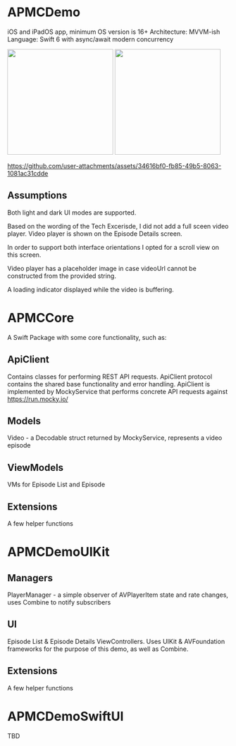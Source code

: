 # APMCDemo

iOS and iPadOS app, minimum OS version is 16+
Architecture: MVVM-ish
Language: Swift 6 with async/await modern concurrency

<img src="http://github.com/user-attachments/assets/0c40e51d-5035-4346-8a8d-bb681ca7a8a3" width="240" />  <img src="http://github.com/user-attachments/assets/3516917e-4541-417f-b3b2-b43fcd949893" width="240" />



https://github.com/user-attachments/assets/34616bf0-fb85-49b5-8063-1081ac31cdde



## Assumptions

Both light and dark UI modes are supported.

Based on the wording of the Tech Excerisde, I did not add a full sceen video player. 
Video player is shown on the Episode Details screen. 

In order to support both interface orientations I opted for a scroll view on this screen.

Video player has a placeholder image in case videoUrl cannot be constructed from the provided string. 

A loading indicator displayed while the video is buffering. 

# APMCCore

A Swift Package with some core functionality, such as:

## ApiClient

Contains classes for performing REST API requests. 
ApiClient protocol contains the shared base functionality and error handling.
ApiClient is implemented by MockyService that performs concrete API requests against https://run.mocky.io/ 

## Models

Video - a Decodable struct returned by MockyService, represents a video episode

## ViewModels

VMs for Episode List and Episode 

## Extensions

A few helper functions


# APMCDemoUIKit

## Managers

PlayerManager - a simple observer of AVPlayerItem state and rate changes, uses Combine to notify subscribers

## UI

Episode List & Episode Details ViewControllers. Uses UIKit & AVFoundation frameworks for the purpose of this demo, as well as Combine.

## Extensions

A few helper functions


# APMCDemoSwiftUI

TBD

